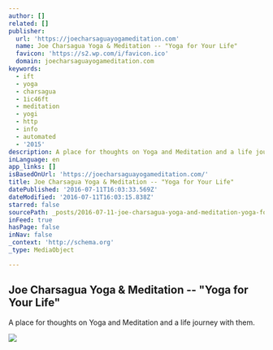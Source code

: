```yaml
---
author: []
related: []
publisher:
  url: 'https://joecharsaguayogameditation.com'
  name: Joe Charsagua Yoga & Meditation -- "Yoga for Your Life"
  favicon: 'https://s2.wp.com/i/favicon.ico'
  domain: joecharsaguayogameditation.com
keywords:
  - ift
  - yoga
  - charsagua
  - 1ic46ft
  - meditation
  - yogi
  - http
  - info
  - automated
  - '2015'
description: A place for thoughts on Yoga and Meditation and a life journey with them.
inLanguage: en
app_links: []
isBasedOnUrl: 'https://joecharsaguayogameditation.com/'
title: Joe Charsagua Yoga & Meditation -- "Yoga for Your Life"
datePublished: '2016-07-11T16:03:33.569Z'
dateModified: '2016-07-11T16:03:15.838Z'
starred: false
sourcePath: _posts/2016-07-11-joe-charsagua-yoga-and-meditation-yoga-for-your-life.md
inFeed: true
hasPage: false
inNav: false
_context: 'http://schema.org'
_type: MediaObject

---
```

<article style=""><h1>Joe Charsagua Yoga &amp; Meditation -- "Yoga for Your Life"</h1><p>A place for thoughts on Yoga and Meditation and a life journey with them.</p><img src="https://s0.wp.com/i/blank.jpg" /></article>